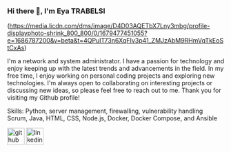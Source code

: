 ### Hi there 👋,  I'm Eya TRABELSI
(https://media.licdn.com/dms/image/D4D03AQETbX7Lny3mbg/profile-displayphoto-shrink_800_800/0/1679477451055?e=1686787200&v=beta&t=4QPuIT73n6XqFIv3p41_ZMJzAbM9RHmVqTkEoStCxAs)

I'm a network and system administrator. I have a passion for technology and enjoy keeping up with the latest trends and advancements in the field.  In my free time, I enjoy working on personal coding projects and exploring new technologies. I'm always open to collaborating on interesting projects or discussing new ideas, so please feel free to reach out to me. Thank you for visiting my Github profile!

Skills: Python, server management, firewalling, vulnerability handling  Scrum, Java, HTML, CSS, Node.js, Docker, Docker Compose, and Ansible



[<img src='https://cdn.jsdelivr.net/npm/simple-icons@3.0.1/icons/github.svg' alt='github' height='40'>](https://github.com/https://github.com/Eya124)  [<img src='https://cdn.jsdelivr.net/npm/simple-icons@3.0.1/icons/linkedin.svg' alt='linkedin' height='40'>](https://www.linkedin.com/in/https://tn.linkedin.com/in/eya-trabelsi-0a8556217/)  


